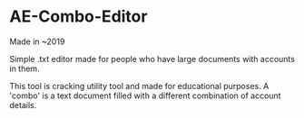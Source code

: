 # AE-Combo-Editor
Made in ~2019

Simple .txt editor made for people who have large documents with accounts in them. 

This tool is cracking utility tool and made for educational purposes. A 'combo' is a text document filled with a different combination of account details.
